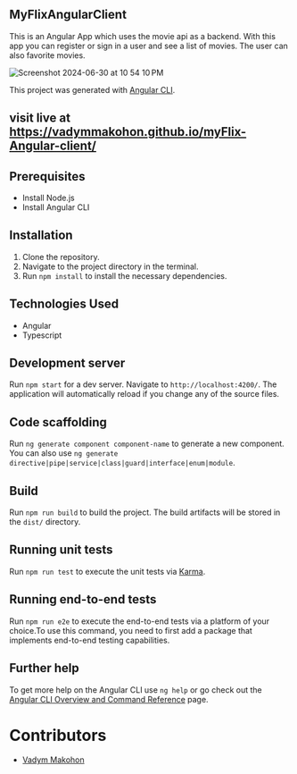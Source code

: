 ## MyFlixAngularClient

This is an Angular App which uses the movie api as a backend. With this app you can register or sign in a user and see a list of movies. The user can also favorite movies.

![Screenshot 2024-06-30 at 10 54 10 PM](https://github.com/VadymMakohon/myFlix-Angular-client/assets/138728243/3c740192-9f13-4600-95ef-8e6a468bff57)

This project was generated with [Angular CLI](https://github.com/angular/angular-cli/welcome).

## visit live at https://vadymmakohon.github.io/myFlix-Angular-client/

## Prerequisites

- Install Node.js
- Install Angular CLI

## Installation

1. Clone the repository.
2. Navigate to the project directory in the terminal.
3. Run `npm install` to install the necessary dependencies.

## Technologies Used

- Angular
- Typescript

## Development server

Run `npm start` for a dev server. Navigate to `http://localhost:4200/`. The application will automatically reload if you change any of the source files.

## Code scaffolding

Run `ng generate component component-name` to generate a new component. You can also use `ng generate directive|pipe|service|class|guard|interface|enum|module`.

## Build

Run `npm run build` to build the project. The build artifacts will be stored in the `dist/` directory.

## Running unit tests

Run `npm run test` to execute the unit tests via [Karma](https://karma-runner.github.io).

## Running end-to-end tests

Run `npm run e2e` to execute the end-to-end tests via a platform of your choice.To use this command, you need to first add a package that implements end-to-end testing capabilities.

## Further help

To get more help on the Angular CLI use `ng help` or go check out the [Angular CLI Overview and Command Reference](https://angular.io/cli) page.

 # Contributors
- [Vadym Makohon](https://github.com/VadymMakohon)
